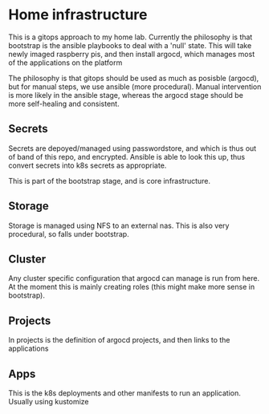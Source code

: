 # Home infrastructure

This is a gitops approach to my home lab.
Currently the philosophy is that bootstrap is the ansible playbooks to deal with a 'null' state.
This will take newly imaged raspberry pis, and then install argocd, which manages most of the applications
on the platform

The philosophy is that gitops should be used as much as posisble (argocd), but for manual steps, we use
ansible (more procedural). Manual intervention is more likely in the ansible stage, whereas the argocd stage should
be more self-healing and consistent.

## Secrets

Secrets are depoyed/managed using passwordstore, and which is thus out of band of this repo,
and encrypted. Ansible is able to look this up, thus convert secrets into k8s secrets as appropriate.

This is part of the bootstrap stage, and is core infrastructure.

## Storage

Storage is managed using NFS to an external nas. This is also very procedural, so falls under bootstrap.


## Cluster

Any cluster specific configuration that argocd can manage is run from here. At the moment
this is mainly creating roles (this might make more sense in bootstrap).

## Projects

In projects is the definition of argocd projects, and then links to the applications

## Apps

This is the k8s deployments and other manifests to run an application. Usually using kustomize
